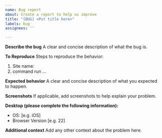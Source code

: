 ```yaml
---
name: Bug report
about: Create a report to help us improve
title: "[BUG] <Put title here>"
labels: bug
assignees: ''

---
```


**Describe the bug**
A clear and concise description of what the bug is.

**To Reproduce**
Steps to reproduce the behavior:
1. Site name:
2. command run
...

**Expected behavior**
A clear and concise description of what you expected to happen.

**Screenshots**
If applicable, add screenshots to help explain your problem.

**Desktop (please complete the following information):**
 - OS: [e.g. iOS]
 - Browser Version [e.g. 22]

**Additional context**
Add any other context about the problem here.

